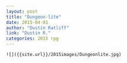 ```yaml
---
layout: post
title: "Dungeon-lite"
date: 2015-04-01
author: "Dustin Ratliff"
link: "Dustin R."
categories: 2015 rpg
---
```

```
![]({{site.url}}/2015images/Dungeonlite.jpg)
```
